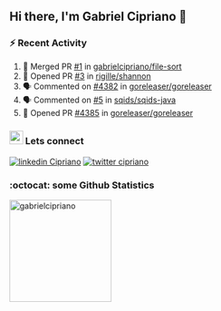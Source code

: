 ## Hi there, I'm Gabriel Cipriano 👋


### :zap: Recent Activity
<!--START_SECTION:activity-->
1. 🎉 Merged PR [#1](https://github.com/gabrielcipriano/file-sort/pull/1) in [gabrielcipriano/file-sort](https://github.com/gabrielcipriano/file-sort)
2. 💪 Opened PR [#3](https://github.com/rigille/shannon/pull/3) in [rigille/shannon](https://github.com/rigille/shannon)
3. 🗣 Commented on [#4382](https://github.com/goreleaser/goreleaser/issues/4382#issuecomment-1782808061) in [goreleaser/goreleaser](https://github.com/goreleaser/goreleaser)
4. 🗣 Commented on [#5](https://github.com/sqids/sqids-java/issues/5#issuecomment-1782773005) in [sqids/sqids-java](https://github.com/sqids/sqids-java)
5. 💪 Opened PR [#4385](https://github.com/goreleaser/goreleaser/pull/4385) in [goreleaser/goreleaser](https://github.com/goreleaser/goreleaser)
<!--END_SECTION:activity-->

### <img src="https://media3.giphy.com/media/S4CNuVzv50UH6gG5AN/giphy.gif?cid=ecf05e47dbmkqif1p4g2lpyegp44k864gkmp9p7bzp2k9hxh&ep=v1_stickers_search&rid=giphy.gif&ct=s" height="24"></img> Lets connect 
<a href="https://www.linkedin.com/in/gabrielcipriano/" target="blank"><img align="center" src="https://img.shields.io/badge/linkedin-%230077B5.svg?&style=for-the-badge&logo=linkedin&logoColor=white" alt="linkedin Cipriano" /></a> <a href="https://twitter.com/ciprigabs" target="blank"><img align="center" src="https://img.shields.io/badge/Twitter-1DA1F2?style=for-the-badge&logo=twitter&logoColor=white" alt="twitter cipriano" /></a>

### :octocat: some Github Statistics

<div>
  <a href="https://github.com/gabrielcipriano">
  <img height="180" src="https://github-readme-stats.vercel.app/api?username=gabrielcipriano&count_private=true&show_icons=true&theme=nord" alt="gabrielcipriano"/>
  </a>
</div>
